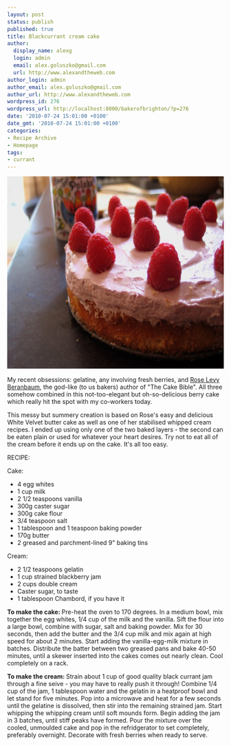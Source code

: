 ```yaml
---
layout: post
status: publish
published: true
title: Blackcurrant cream cake
author:
  display_name: alexg
  login: admin
  email: alex.goluszko@gmail.com
  url: http://www.alexandtheweb.com
author_login: admin
author_email: alex.goluszko@gmail.com
author_url: http://www.alexandtheweb.com
wordpress_id: 276
wordpress_url: http://localhost:8000/bakerofbrighton/?p=276
date: '2010-07-24 15:01:00 +0100'
date_gmt: '2010-07-24 15:01:00 +0100'
categories:
- Recipe Archive
- Homepage
tags:
- currant
---
```

<p><a href="images/2010/07/IMG_2986-copy.jpg"><img class="alignnone size-medium wp-image-279" title="Currant cream cake" src="/images/2010/07/IMG_2986-copy-620x447.jpg" alt="Currant cream cake" width="620" height="447" /></a></p>
<p>My recent obsessions: gelatine, any involving fresh berries, and <a href="http://www.realbakingwithrose.com/">Rose Levy Beranbaum</a>, the god-like (to us bakers) author of "The Cake Bible". All three somehow combined in this not-too-elegant but oh-so-delicious berry cake which really hit the spot with my co-workers today.</p>
<p>This messy but summery creation is based on Rose's easy and delicious White Velvet butter cake as well as one of her stabilised whipped cream recipes. I ended up using only one of the two baked layers - the second can be eaten plain or used for whatever your heart desires. Try not to eat all of the cream before it ends up on the cake. It's all too easy. </p>
<p>RECIPE:</p>
<p>Cake:</p>
<ul>
<li>4 egg whites</li>
<li>1 cup milk</li>
<li>2 1/2 teaspoons vanilla</li>
<li>300g caster sugar</li>
<li>300g cake flour</li>
<li>3/4 teaspoon salt</li>
<li>1 tablespoon and 1 teaspoon baking powder</li>
<li>170g butter</li>
<li>2 greased and parchment-lined 9" baking tins</li>
</ul>
<p>Cream:</p>
<ul>
<li> 2 1/2 teaspoons gelatin</li>
<li> 1 cup strained blackberry jam</li>
<li> 2 cups double cream</li>
<li> Caster sugar, to taste</li>
<li> 1 tablespoon Chambord, if you have it</li>
</ul>
<p><strong>To make the cake: </strong>Pre-heat the oven to 170 degrees. In a medium bowl, mix together the egg whites, 1/4 cup of the milk and the vanilla. Sift the flour into a large bowl, combine with sugar, salt and baking powder. Mix for 30 seconds, then add the butter and the 3/4 cup milk and mix again at high speed for about 2 minutes. Start adding the vanilla-egg-milk mixture in batches. Distribute the batter between two greased pans and bake 40-50 minutes, until a skewer inserted into the cakes comes out nearly clean. Cool completely on a rack.</p>
<p><strong>To make the cream: </strong>Strain about 1 cup of good quality black currant jam through a fine seive - you may have to really push it through! Combine 1/4 cup of the jam, 1 tablespoon water and the gelatin in a heatproof bowl and let stand for five minutes. Pop into a microwave and heat for a few seconds until the gelatine is dissolved, then stir into the remaining strained jam. Start whipping the whipping cream until soft mounds form. Begin adding the jam in 3 batches, until stiff peaks have formed. Pour the mixture over the cooled, unmoulded cake and pop in the refridgerator to set completely, preferably overnight. Decorate with fresh berries when ready to serve.</p>
